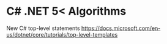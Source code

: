 # C# .NET 5< Algorithms

New C# top-level statements
<https://docs.microsoft.com/en-us/dotnet/core/tutorials/top-level-templates>
